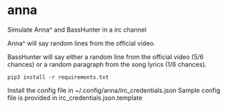 # anna

Simulate Anna^ and BassHunter in a irc channel

Anna^ will say random lines from the official video.

BassHunter will say either a random line from the official video (5/6 chances)
or a random paragraph from the song lyrics (1/6 chances).

```
pip3 install -r requirements.txt
```

Install the config file in ~/.config/anna/irc_credentials.json
Sample config file is provided in irc_credentials.json.template
